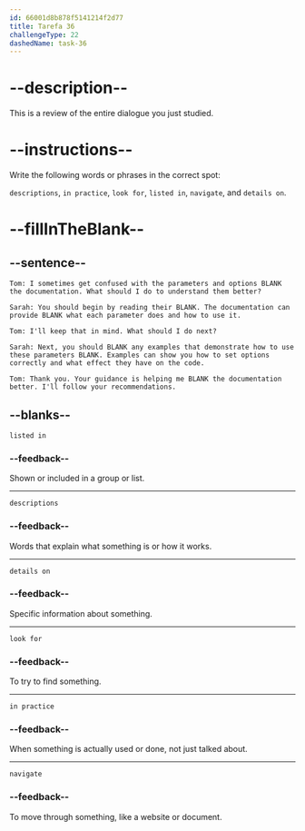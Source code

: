 ```yaml
---
id: 66001d8b878f5141214f2d77
title: Tarefa 36
challengeType: 22
dashedName: task-36
---
```


<!-- REVIEW -->

# --description--

This is a review of the entire dialogue you just studied.

# --instructions--

Write the following words or phrases in the correct spot:

`descriptions`, `in practice`, `look for`, `listed in`, `navigate`, and `details on`.

# --fillInTheBlank--

## --sentence--

`Tom: I sometimes get confused with the parameters and options BLANK the documentation. What should I do to understand them better?`

`Sarah: You should begin by reading their BLANK. The documentation can provide BLANK what each parameter does and how to use it.`

`Tom: I'll keep that in mind. What should I do next?`

`Sarah: Next, you should BLANK any examples that demonstrate how to use these parameters BLANK. Examples can show you how to set options correctly and what effect they have on the code.`

`Tom: Thank you. Your guidance is helping me BLANK the documentation better. I'll follow your recommendations.`

## --blanks--

`listed in`

### --feedback--

Shown or included in a group or list.

---

`descriptions`

### --feedback--

Words that explain what something is or how it works.

---

`details on`

### --feedback--

Specific information about something.

---

`look for`

### --feedback--

To try to find something.

---

`in practice`

### --feedback--

When something is actually used or done, not just talked about.

---

`navigate`

### --feedback--

To move through something, like a website or document.
